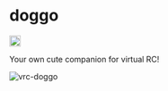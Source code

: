 # doggo
<a href='https://www.recurse.com/scout/click?t=c2145247ac99873ea5b8dac042fc7abb' title='Made with love at the Recurse Center'><img src='https://cloud.githubusercontent.com/assets/2883345/11325206/336ea5f4-9150-11e5-9e90-d86ad31993d8.png' height='20px'/></a>


Your own cute companion for virtual RC!

![vrc-doggo](https://user-images.githubusercontent.com/54525904/118391971-9b10a700-b654-11eb-8ba2-ac926fd179a1.gif)

